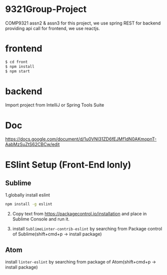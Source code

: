 # 9321Group-Project
COMP9321 assn2 &amp; assn3
for this project, we use spring REST for backend providing api call
for frontend, we use reactjs.
# frontend

```sh
$ cd front
$ npm install
$ npm start
```

# backend

Import project from IntelliJ or Spring Tools Suite


# Doc
https://docs.google.com/document/d/1u0VNI31ZD6fEJMf1dN0AKmopnT-AabMzSuZtS62CBCw/edit

# ESlint Setup (Front-End lonly)
## Sublime
1.globally install eslint
```sh
npm install -g eslint
```
2. Copy text from https://packagecontrol.io/installation and place in Sublime Console and run it.

3. install `SublimeLinter-contrib-eslint` by searching from Package control of Sublime(shift+cmd+p -> install package)

## Atom
install `linter-eslint` by searching from package of Atom(shift+cmd+p -> install package)
